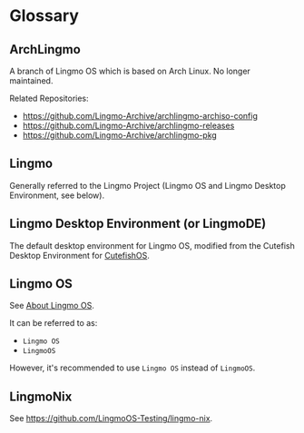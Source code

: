 # Glossary

## ArchLingmo
A branch of Lingmo OS which is based on Arch Linux. No longer maintained.

Related Repositories:
- <https://github.com/Lingmo-Archive/archlingmo-archiso-config>
- <https://github.com/Lingmo-Archive/archlingmo-releases>
- <https://github.com/Lingmo-Archive/archlingmo-pkg>

## Lingmo
Generally referred to the Lingmo Project (Lingmo OS and Lingmo Desktop Environment, see below).

## Lingmo Desktop Environment (or LingmoDE)
The default desktop environment for Lingmo OS, modified from the Cutefish Desktop Environment for [CutefishOS](https://github.com/cutefishos).

## Lingmo OS
See [About Lingmo OS](about).

It can be referred to as:
- `Lingmo OS`
- `LingmoOS`

However, it's recommended to use `Lingmo OS` instead of `LingmoOS`.

## LingmoNix
See <https://github.com/LingmoOS-Testing/lingmo-nix>.
